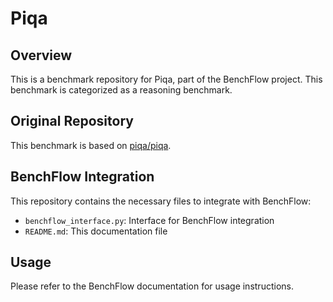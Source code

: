 # Piqa

## Overview

This is a benchmark repository for Piqa, part of the BenchFlow project. This benchmark is categorized as a reasoning benchmark.

## Original Repository

This benchmark is based on [piqa/piqa](https://github.com/piqa/piqa).

## BenchFlow Integration

This repository contains the necessary files to integrate with BenchFlow:

- `benchflow_interface.py`: Interface for BenchFlow integration
- `README.md`: This documentation file

## Usage

Please refer to the BenchFlow documentation for usage instructions.
